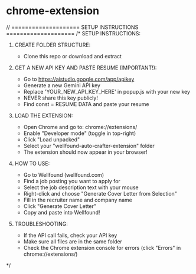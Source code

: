 # chrome-extension
// ==================== SETUP INSTRUCTIONS ====================
/*
SETUP INSTRUCTIONS:

1. CREATE FOLDER STRUCTURE:
   - Clone this repo or download and extract

2. GET A NEW API KEY AND PASTE RESUME (IMPORTANT!):
   - Go to https://aistudio.google.com/app/apikey
   - Generate a new Gemini API key
   - Replace 'YOUR_NEW_API_KEY_HERE' in popup.js with your new key
   - NEVER share this key publicly!
   - Find const = RESUME DATA and paste your resume
   
4. LOAD THE EXTENSION:
   - Open Chrome and go to: chrome://extensions/
   - Enable "Developer mode" (toggle in top-right)
   - Click "Load unpacked"
   - Select your "wellfound-auto-crafter-extension" folder
   - The extension should now appear in your browser!

5. HOW TO USE:
   - Go to Wellfound (wellfound.com)
   - Find a job posting you want to apply for
   - Select the job description text with your mouse
   - Right-click and choose "Generate Cover Letter from Selection"
   - Fill in the recruiter name and company name
   - Click "Generate Cover Letter"
   - Copy and paste into Wellfound!

6. TROUBLESHOOTING:
   - If the API call fails, check your API key
   - Make sure all files are in the same folder
   - Check the Chrome extension console for errors (click "Errors" in chrome://extensions/)

*/

